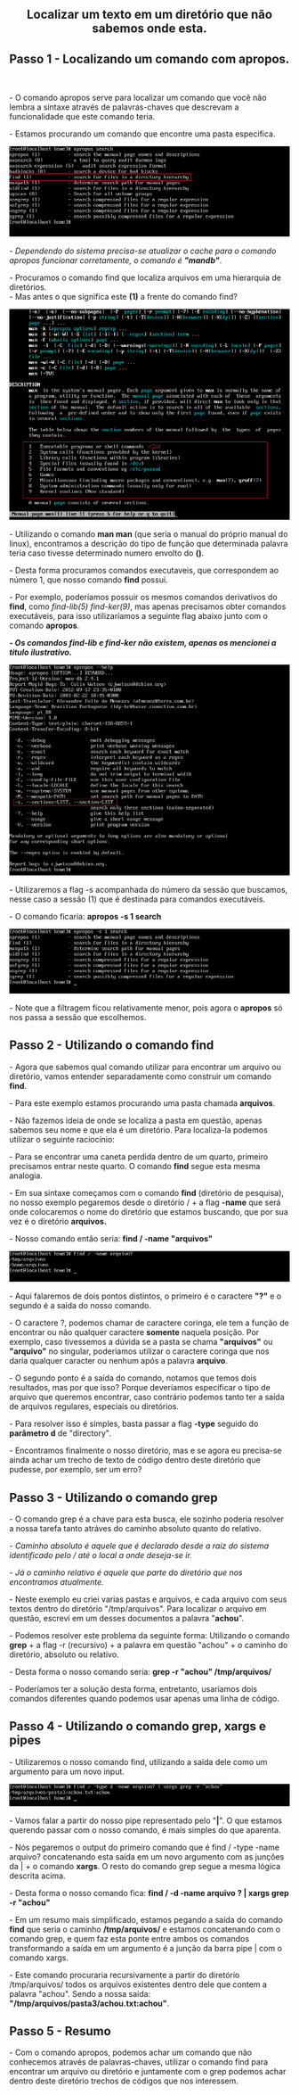 <h2 p align="center" > Localizar um texto em um diretório que não sabemos onde esta. </h2></p>

## Passo 1 - Localizando um comando com apropos.
<br><p> - O comando apropos serve para localizar um comando que você não lembra a sintaxe através de palavras-chaves que descrevam a funcionalidade que este comando teria. <br> </p>

<p> - Estamos procurando um comando que encontre uma pasta especifica.

![Passo 1](img/Passo_1.png) 

<p> <i> - Dependendo do sistema precisa-se atualizar o cache para o comando apropos funcionar corretamente, o comando é <b>"mandb"</b></i>. <p>

<p> - Procuramos o comando find que localiza arquivos em uma hierarquia de diretórios. <br>
- Mas antes o que significa este <b>(1)</b> a frente do comando find?
</p>

![Passo 3](img/Passo_3.png) 

<p> - Utilizando o comando <b>man man</b> (que seria o manual do próprio manual do linux), encontramos a descrição do tipo de função que determinada palavra teria caso tivesse determinado numero envolto do <b>()</b>.
<p> - Desta forma procuramos comandos executaveis, que correspondem ao número 1, que nosso comando <b>find</b> possui.
<p> - Por exemplo, poderíamos possuir os mesmos comandos derivativos do <b>find</b>, como <i>find-lib(5) find-ker(9)</i>, mas apenas precisamos obter comandos executáveis, para isso utilizaríamos a seguinte flag abaixo junto com o comando <b>apropos</b>.
<br>
<p><b><i> - Os comandos find-lib e find-ker não existem, apenas os mencionei a titulo ilustrativo.</b></i></p>

![Passo 2](img/Passo_2.png) 
<p> - Utilizaremos a flag -s acompanhada do número da sessão que buscamos, nesse caso a sessão (1) que é destinada para comandos executáveis.</p>
<p> - O comando ficaria: <b>apropos -s 1 search</b>

![Passo 4](img/Passo_4.png) 
<p> - Note que a filtragem ficou relativamente menor, pois agora o <b>apropos</b> só nos passa a sessão que escolhemos. </p>

## Passo 2 - Utilizando o comando <b>find</b> <br>

<p> - Agora que sabemos qual comando utilizar para encontrar um arquivo ou diretório, vamos entender separadamente como construir um comando <b>find</b>.

<p> - Para este exemplo estamos procurando uma pasta chamada <b>arquivos</b>.

<p> - Não fazemos ideia de onde se localiza a pasta em questão, apenas sabemos seu nome e que ela é um diretório. Para localiza-la podemos utilizar o seguinte raciocínio: </p>
<p> - Para se encontrar uma caneta perdida dentro de um quarto, primeiro precisamos entrar neste quarto. O comando <b>find</b> segue esta mesma analogia. </p>
<p> - Em sua sintaxe começamos com o comando <b>find</b> (diretório de pesquisa), no nosso exemplo pegaremos desde o diretório / + a flag <b>-name</b> que será onde colocaremos o nome do diretório que estamos buscando, que por sua vez é o diretório <b>arquivos.</b></p>
<p> - Nosso comando então seria: <b>find / -name "arquivos"</b></p>

![Passo 5](img/Passo_5.png) 

<p> - Aqui falaremos de dois pontos distintos, o primeiro é o caractere <b>"?"</b> e o segundo é a saida do nosso comando. </p>

<p> - O caractere </b>?</b>, podemos chamar de caractere coringa, ele tem a função de encontrar ou não qualquer caractere <b>somente</b> naquela posição. Por exemplo, caso tivessemos a dúvida se a pasta se chama <b>"arquivos"</b> ou <b>"arquivo"</b> no singular, poderiamos utilizar o caractere coringa que nos daria qualquer caracter ou nenhum após a palavra <b>arquivo</b>. </p>

<p> - O segundo ponto é a saída do comando, notamos que temos dois resultados, mas por que isso? Porque deveríamos especificar o tipo de arquivo que queremos encontrar, caso contrário podemos tanto ter a saída de arquivos regulares, especiais ou diretórios. </p>

<p> - Para resolver isso é simples, basta passar a flag <b>-type</b> seguido do <b>parâmetro d</b> de "directory". </p>

<p> - Encontramos finalmente o nosso diretório, mas e se agora eu precisa-se ainda achar um trecho de texto de código dentro deste diretório que pudesse, por exemplo, ser um erro? </p>

## Passo 3 - Utilizando o comando <b>grep</b> <br>

<p> - O comando grep é a chave para esta busca, ele sozinho poderia resolver a nossa tarefa tanto atráves do caminho absoluto quanto do relativo. </p>

<p> <i> - Caminho absoluto é aquele que é declarado desde a raiz do sistema identificado pelo / até o local a onde deseja-se ir. </i> </p>
<p> <i> - Já o caminho relativo é aquele que parte do diretório que nos encontramos atualmente. </i> </p>

<p> - Neste exemplo eu criei varias pastas e arquivos, e cada arquivo com seus textos dentro do diretório "/tmp/arquivos". Para localizar o arquivo em questão, escrevi em um desses documentos a palavra "<b>achou</b>". </p>

<p> - Podemos resolver este problema da seguinte forma: Utilizando o comando <b>grep</b> + a flag -r (recursivo) + a palavra em questão "achou" + o caminho do diretório, absoluto ou relativo. </p>

<p> - Desta forma o nosso comando seria: <b>grep -r "achou" /tmp/arquivos/</b></p>

<p> - Poderíamos ter a solução desta forma, entretanto, usaríamos dois comandos diferentes quando podemos usar apenas uma linha de código.</p>

## Passo 4 - Utilizando o comando <b>grep</b>, <b>xargs</b> e <b>pipes</b> <br>

<p> - Utilizaremos o nosso comando find, utilizando a saída dele como um argumento para um novo input. </p>

![Passo 7](img/Passo_7.png) 

<p> - Vamos falar a partir do nosso pipe representado pelo "<b>|</b>". O que estamos querendo passar com o nosso comando, é mais simples do que aparenta.</p>
<p> - Nós pegaremos o output do primeiro comando que é find / -type -name arquivo? concatenando esta saída em um novo argumento com as junções da | + o comando <b>xargs</b>. O resto do comando grep segue a mesma lógica descrita acima. </p>

<p> - Desta forma o nosso comando fica: <b>find / -d -name arquivo ? | xargs grep -r "achou"</b> </p>

<p> - Em um resumo mais simplificado, estamos pegando a saída do comando <b>find</b> que seria o caminho <b>/tmp/arquivos/</b> e estamos concatenando com o comando grep, e quem faz esta ponte entre ambos os comandos transformando a saída em um argumento é a junção da barra pipe | com o comando xargs. </p>

<p> - Este comando procuraria recursivamente a partir do diretório /tmp/arquivos/ todos os arquivos existentes dentro dele que contem a palavra "achou". Sendo a nossa saída: <b>"/tmp/arquivos/pasta3/achou.txt:achou"</b>. </p>

## Passo 5 - Resumo <br>

<p> - Com o comando apropos, podemos achar um comando que não conhecemos através de palavras-chaves, utilizar o comando find para encontrar um arquivo ou diretório e juntamente com o grep podemos achar dentro deste diretório trechos de códigos que nos interessem. </p>
